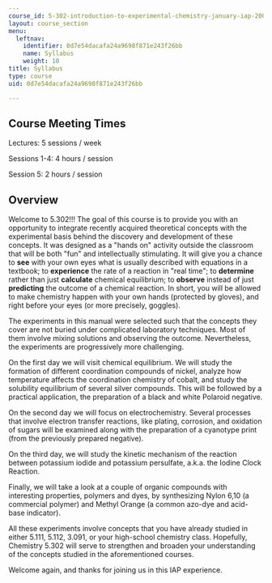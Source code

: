 ```yaml
---
course_id: 5-302-introduction-to-experimental-chemistry-january-iap-2005
layout: course_section
menu:
  leftnav:
    identifier: 0d7e54dacafa24a9698f871e243f26bb
    name: Syllabus
    weight: 10
title: Syllabus
type: course
uid: 0d7e54dacafa24a9698f871e243f26bb

---
```


Course Meeting Times
--------------------

Lectures: 5 sessions / week

Sessions 1-4: 4 hours / session

Session 5: 2 hours / session

Overview
--------

Welcome to 5.302!!! The goal of this course is to provide you with an opportunity to integrate recently acquired theoretical concepts with the experimental basis behind the discovery and development of these concepts. It was designed as a "hands on" activity outside the classroom that will be both "fun" and intellectually stimulating. It will give you a chance to **see** with your own eyes what is usually described with equations in a textbook; to **experience** the rate of a reaction in "real time"; to **determine** rather than just **calculate** chemical equilibrium; to **observe** instead of just **predicting** the outcome of a chemical reaction. In short, you will be allowed to make chemistry happen with your own hands (protected by gloves), and right before your eyes (or more precisely, goggles).

The experiments in this manual were selected such that the concepts they cover are not buried under complicated laboratory techniques. Most of them involve mixing solutions and observing the outcome. Nevertheless, the experiments are progressively more challenging.

On the first day we will visit chemical equilibrium. We will study the formation of different coordination compounds of nickel, analyze how temperature affects the coordination chemistry of cobalt, and study the solubility equilibrium of several silver compounds. This will be followed by a practical application, the preparation of a black and white Polaroid negative.

On the second day we will focus on electrochemistry. Several processes that involve electron transfer reactions, like plating, corrosion, and oxidation of sugars will be examined along with the preparation of a cyanotype print (from the previously prepared negative).

On the third day, we will study the kinetic mechanism of the reaction between potassium iodide and potassium persulfate, a.k.a. the Iodine Clock Reaction.

Finally, we will take a look at a couple of organic compounds with interesting properties, polymers and dyes, by synthesizing Nylon 6,10 (a commercial polymer) and Methyl Orange (a common azo-dye and acid-base indicator).

All these experiments involve concepts that you have already studied in either 5.111, 5.112, 3.091, or your high-school chemistry class. Hopefully, Chemistry 5.302 will serve to strengthen and broaden your understanding of the concepts studied in the aforementioned courses.

Welcome again, and thanks for joining us in this IAP experience.